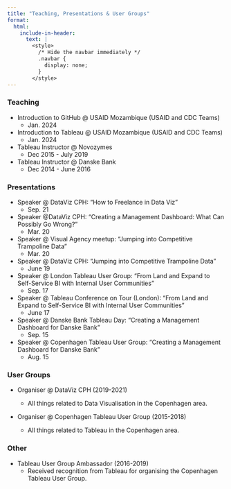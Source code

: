 ```yaml
---
title: "Teaching, Presentations & User Groups"
format:
  html:
    include-in-header:
      text: |
        <style>
          /* Hide the navbar immediately */
          .navbar {
            display: none;
          }
        </style>
---
```


### Teaching
- Introduction to GitHub @ USAID Mozambique (USAID and CDC Teams)
    - Jan. 2024
- Introduction to Tableau @ USAID Mozambique (USAID and CDC Teams)
    - Jan. 2024
- Tableau Instructor @ Novozymes 
    - Dec 2015 - July 2019
- Tableau Instructor @ Danske Bank
    - Dec 2014 - June 2016

### Presentations
- Speaker @ DataViz CPH: “How to Freelance in Data Viz”
    - Sep. 21
- Speaker @DataViz CPH: “Creating a Management Dashboard:  What Can Possibly Go Wrong?”
    - Mar. 20
- Speaker @ Visual Agency meetup: “Jumping into Competitive Trampoline Data” 
    - Mar. 20
- Speaker @ DataViz CPH: “Jumping into Competitive Trampoline Data” 
    - June 19
- Speaker @ London Tableau User Group: “From Land and Expand to Self-Service BI with Internal User Communities” 
    - Sep. 17
- Speaker @ Tableau Conference on Tour (London): “From Land and Expand to Self-Service BI with Internal User Communities” 
    - June 17
- Speaker @ Danske Bank Tableau Day: “Creating a Management Dashboard for Danske Bank” 
    - Sep. 15
- Speaker @ Copenhagen Tableau User Group: “Creating a Management Dashboard for Danske Bank” 
    - Aug. 15


### User Groups
- Organiser @ DataViz CPH (2019-2021)
    - All things related to Data Visualisation in the Copenhagen area.
    
- Organiser @ Copenhagen Tableau User Group (2015-2018)
    - All things related to Tableau in the Copenhagen area.
    
### Other
- Tableau User Group Ambassador (2016-2019)
    - Received recognition from Tableau for organising the Copenhagen Tableau User Group.